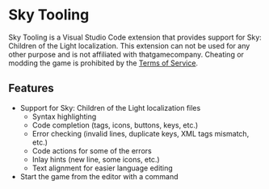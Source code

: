 # Sky Tooling

Sky Tooling is a Visual Studio Code extension that provides support for Sky: Children of the Light localization. This extension can not be used for any other purpose and is not affiliated with thatgamecompany. Cheating or modding the game is prohibited by the [Terms of Service](https://thatgamecompany.helpshift.com/hc/en/17-sky-children-of-the-light/faq/460-eula-terms-of-service/).

## Features

- Support for Sky: Children of the Light localization files
  - Syntax highlighting
  - Code completion (tags, icons, buttons, keys, etc.)
  - Error checking (invalid lines, duplicate keys, XML tags mismatch, etc.)
  - Code actions for some of the errors
  - Inlay hints (new line, some icons, etc.)
  - Text alignment for easier language editing
- Start the game from the editor with a command
